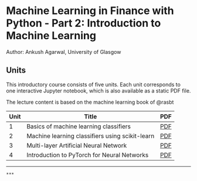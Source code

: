 # Machine Learning in Finance with Python - Part 2: Introduction to Machine Learning

Author: Ankush Agarwal, University of Glasgow

## Units

This introductory course consists of five units. Each unit corresponds
to one interactive Jupyter notebook, which is also available
as a static PDF file. 

The lecture content is based on the machine learning book of @rasbt

| Unit | Title | PDF |
|------|-------|-----|
| 1    | Basics of machine learning classifiers | [PDF](./lecture1/lecture1.pdf)|
| 2    | Machine learning classifiers using scikit-learn | [PDF](./lecture2/lecture2.pdf)|
| 3    | Multi-layer Artificial Neural Network  | [PDF](./lecture3/lecture3.pdf)|
| 4    | Introduction to PyTorch for Neural Networks  | [PDF](./lecture4/lecture4.pdf)|
***

```
***
